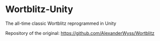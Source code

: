 # Wortblitz-Unity
The all-time classic Wortblitz reprogrammed in Unity

Repository of the original: <https://github.com/AlexanderWyss/Wortblitz>
